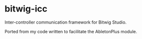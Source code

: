bitwig-icc
=============

Inter-controller communication framework for Bitwig Studio.

Ported from my code written to facilitate the AbletonPlus module.
